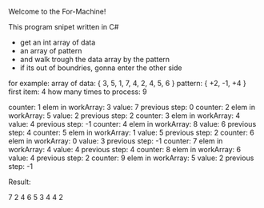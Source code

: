 Welcome to the For-Machine!

This program snipet written in C#

*	get an int array of data
*	an array of pattern
*	and walk trough the data array by the pattern
*	if its out of boundries, gonna enter the other side

for example:
array of data: { 3, 5, 1, 7, 4, 2, 4, 5, 6 }
pattern: { +2, -1, +4 }
first item: 4
how many times to process: 9

counter: 1	 elem in workArray: 3	 value: 7	previous step: 0
counter: 2	 elem in workArray: 5	 value: 2	previous step: 2
counter: 3	 elem in workArray: 4	 value: 4	previous step: -1
counter: 4	 elem in workArray: 8	 value: 6	previous step: 4
counter: 5	 elem in workArray: 1	 value: 5	previous step: 2
counter: 6	 elem in workArray: 0	 value: 3	previous step: -1
counter: 7	 elem in workArray: 4	 value: 4	previous step: 4
counter: 8	 elem in workArray: 6	 value: 4	previous step: 2
counter: 9	 elem in workArray: 5	 value: 2	previous step: -1


Result: 

7 2 4 6 5 3 4 4 2  
